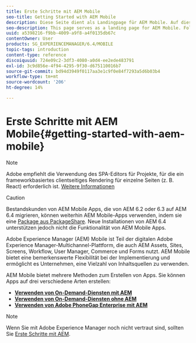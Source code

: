 ```yaml
---
title: Erste Schritte mit AEM Mobile
seo-title: Getting Started with AEM Mobile
description: Diese Seite dient als Landingpage für AEM Mobile. Auf dieser Seite erfahren Sie mehr über die drei verschiedenen Möglichkeiten zum Erstellen von Apps.
seo-description: This page serves as a landing page for AEM Mobile. Follow this page as a starting point to learn about the three different ways for creating apps.
uuid: a5398216-f9bb-4009-a9f8-a4f0135db67c
contentOwner: User
products: SG_EXPERIENCEMANAGER/6.4/MOBILE
topic-tags: introduction
content-type: reference
discoiquuid: 724e09c2-3df3-4080-a0d4-ee2ede483791
exl-id: 3c9d856e-4f94-4295-9f30-d675110016b7
source-git-commit: bd94d3949f0117aa3e1c9f0e84f7293a5d6b03b4
workflow-type: tm+mt
source-wordcount: '206'
ht-degree: 14%

---
```


# Erste Schritte mit AEM Mobile{#getting-started-with-aem-mobile}

>[!NOTE]
>
>Adobe empfiehlt die Verwendung des SPA-Editors für Projekte, für die ein frameworkbasiertes clientseitiges Rendering für einzelne Seiten (z. B. React) erforderlich ist. [Weitere Informationen](/help/sites-developing/spa-overview.md)

>[!CAUTION]
>
>Bestandskunden von AEM Mobile Apps, die von AEM 6.2 oder 6.3 auf AEM 6.4 migrieren, können weiterhin AEM Mobile-Apps verwenden, indem sie eine [Package aus PackageShare](https://www.adobeaemcloud.com/content/marketplace/marketplaceProxy.html?packagePath=/content/companies/public/adobe/packages/cq640/compatpack/aem-mobile-package). Neue Installationen von AEM 6.4 unterstützen jedoch nicht die Funktionalität von AEM Mobile Apps.

Adobe Experience Manager (AEM) Mobile ist Teil der digitalen Adobe Experience Manager-Multichannel-Plattform, die auch AEM Assets, Sites, Screens, Workflow, User Manager, Commerce und Forms nutzt. AEM Mobile bietet eine bemerkenswerte Flexibilität bei der Implementierung und ermöglicht es Unternehmen, eine Vielzahl von Inhaltsquellen zu verwenden.

AEM Mobile bietet mehrere Methoden zum Erstellen von Apps. Sie können Apps auf drei verschiedene Arten erstellen:

* **[Verwenden von On-Demand-Diensten mit AEM](/help/mobile/getting-started-aem-mobile-on-demand.md)**
* **[Verwenden von On-Demand-Diensten ohne AEM](https://helpx.adobe.com/digital-publishing-solution/topics.html)**
* **[Verwenden von Adobe PhoneGap Enterprise mit AEM](/help/mobile/getting-started-aem-mobile-phonegap.md)**

>[!NOTE]
>
>Wenn Sie mit Adobe Experience Manager noch nicht vertraut sind, sollten Sie [Erste Schritte mit AEM](/help/sites-deploying/deploy.md).
